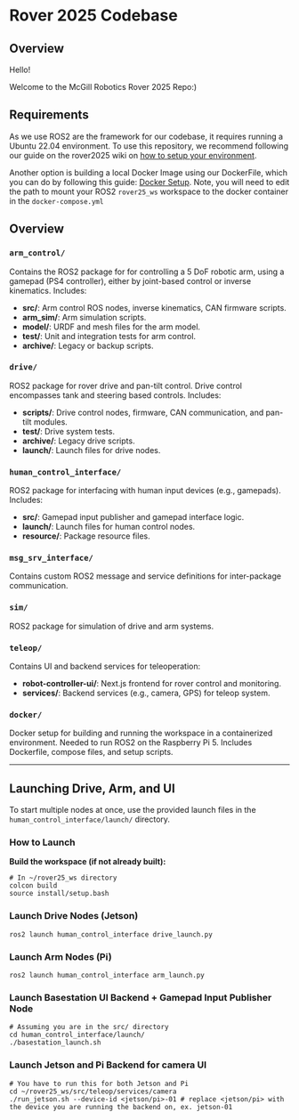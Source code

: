 # Rover 2025 Codebase

## Overview

Hello!

Welcome to the McGill Robotics Rover 2025 Repo:)

## Requirements

As we use ROS2 are the framework for our codebase, it requires running a Ubuntu 22.04 environment. To use this repository, we recommend following our guide on the rover2025 wiki on [how to setup your environment](https://github.com/mcgill-robotics/rover-2025/wiki/Softie-102:-Setup-Rover-ROS-2-Humble-Environment).

Another option is building a local Docker Image using our DockerFile, which you can do by following this guide: [Docker Setup](docker/README.md). Note, you will need to edit the path to mount your ROS2 `rover25_ws` workspace to the docker container in the `docker-compose.yml`

## Overview


### `arm_control/`
Contains the ROS2 package for for controlling a 5 DoF robotic arm, using a gamepad (PS4 controller), either by joint-based control or inverse kinematics. Includes:
- **src/**: Arm control ROS nodes, inverse kinematics, CAN firmware scripts.
- **arm_sim/**: Arm simulation scripts.
- **model/**: URDF and mesh files for the arm model.
- **test/**: Unit and integration tests for arm control.
- **archive/**: Legacy or backup scripts.

### `drive/`
ROS2 package for rover drive and pan-tilt control. Drive control encompasses tank and steering based controls. Includes:
- **scripts/**: Drive control nodes, firmware, CAN communication, and pan-tilt modules.
- **test/**: Drive system tests.
- **archive/**: Legacy drive scripts.
- **launch/**: Launch files for drive nodes.

### `human_control_interface/`
ROS2 package for interfacing with human input devices (e.g., gamepads). Includes:
- **src/**: Gamepad input publisher and gamepad interface logic.
- **launch/**: Launch files for human control nodes.
- **resource/**: Package resource files.

### `msg_srv_interface/`
Contains custom ROS2 message and service definitions for inter-package communication.

### `sim/`
ROS2 package for simulation of drive and arm systems.

### `teleop/`
Contains UI and backend services for teleoperation:
- **robot-controller-ui/**: Next.js frontend for rover control and monitoring.
- **services/**: Backend services (e.g., camera, GPS) for teleop system.

### `docker/`
Docker setup for building and running the workspace in a containerized environment. Needed to run ROS2 on the Raspberry Pi 5. Includes Dockerfile, compose files, and setup scripts.

---

## Launching Drive, Arm, and UI

To start multiple nodes at once, use the provided launch files in the `human_control_interface/launch/` directory.

### How to Launch

**Build the workspace (if not already built):**
   ```
   # In ~/rover25_ws directory
   colcon build
   source install/setup.bash
  ```

### Launch Drive Nodes (Jetson)

```
ros2 launch human_control_interface drive_launch.py
```

### Launch Arm Nodes (Pi)

```
ros2 launch human_control_interface arm_launch.py
```

### Launch Basestation UI Backend + Gamepad Input Publisher Node
```
# Assuming you are in the src/ directory
cd human_control_interface/launch/
./basestation_launch.sh
```

### Launch Jetson and Pi Backend for camera UI

```
# You have to run this for both Jetson and Pi
cd ~/rover25_ws/src/teleop/services/camera
./run_jetson.sh --device-id <jetson/pi>-01 # replace <jetson/pi> with the device you are running the backend on, ex. jetson-01
```
